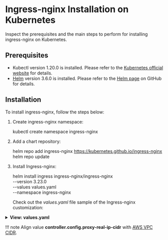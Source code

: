 # Ingress-nginx Installation on Kubernetes

Inspect the prerequisites and the main steps to perform for installing ingress-nginx on Kubernetes.

## Prerequisites

* Kubectl version 1.20.0 is installed. Please refer to the [Kubernetes official website](https://v1-18.docs.kubernetes.io/docs/setup/release/notes/) for details.
* [Helm](https://helm.sh) version 3.6.0 is installed. Please refer to the [Helm page](https://github.com/helm/helm/releases/tag/v3.6.0) on GitHub for details.

## Installation

To install ingress-nginx, follow the steps below:

1. Create ingress-nginx namespace:

      kubectl create namespace ingress-nginx

2. Add a chart repository:

      helm repo add ingress-nginx https://kubernetes.github.io/ingress-nginx
      helm repo update

3. Install Ingress-nginx:

      helm install ingress ingress-nginx/ingress-nginx \
      --version 3.23.0 \
      --values values.yaml \
      --namespace ingress-nginx

   Check out the *values.yaml* file sample of the Ingress-nginx customization:

<details>
<summary><b>View: values.yaml</b></summary>

```yaml
controller:
  addHeaders:
    X-Content-Type-Options: nosniff
    X-Frame-Options: SAMEORIGIN
  resources:
    limits:
      memory: "256Mi"
    requests:
      cpu: "50m"
      memory: "128M"
  config:
    ssl-redirect: 'true'
    client-header-buffer-size: '64k'
    http2-max-field-size: '64k'
    http2-max-header-size: '64k'
    large-client-header-buffers: '4 64k'
    upstream-keepalive-timeout: '120'
    keep-alive: '10'
    use-forwarded-headers: 'true'
    proxy-real-ip-cidr: '172.32.0.0/16'
    proxy-buffer-size: '8k'

  service:
    type: NodePort
    nodePorts:
      http: 32080
      https: 32443
  updateStrategy:
    rollingUpdate:
      maxUnavailable: 1
    type: RollingUpdate
  metrics:
    enabled: true
defaultBackend:
  enabled: true
serviceAccount:
  create: true
  name: nginx-ingress-service-account
```

</details>

!!! note
    Align value **controller.config.proxy-real-ip-cidr** with [AWS VPC CIDR](https://kubernetes.github.io/ingress-nginx/user-guide/miscellaneous/#source-ip-address).